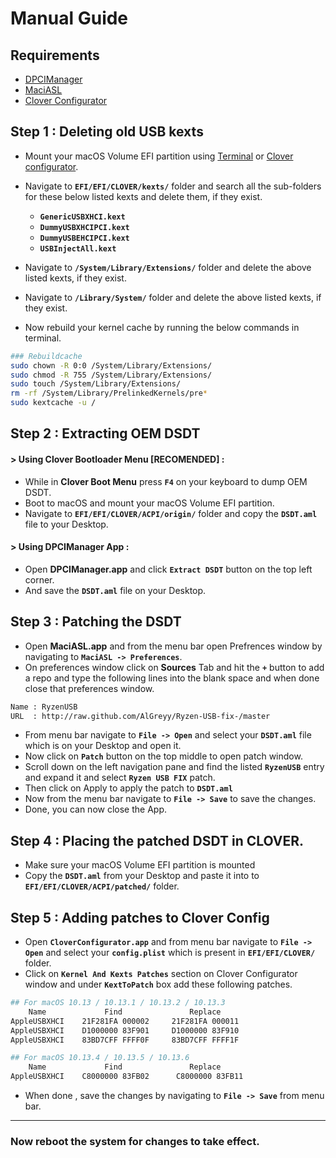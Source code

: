 # Manual Guide

## Requirements
- [DPCIManager](https://raw.githubusercontent.com/XLNCs/MacAUT/master/DPCIManager_v1.5(256).app.zip)
- [MaciASL](https://raw.githubusercontent.com/XLNCs/MacAUT/master/MaciASL_vRM1.31(252.4).app.zip)
- [Clover Configurator](https://raw.githubusercontent.com/XLNCs/MacAUT/master/CloverConfigurator_GE_v5.2.0.1.zip)

## Step 1 : Deleting old USB kexts

- Mount your macOS Volume EFI partition using [Terminal](https://youtu.be/DIvzVjuz13Q) or [Clover configurator](https://youtu.be/DIvzVjuz13Q).
- Navigate to **`EFI/EFI/CLOVER/kexts/`** folder and search all the sub-folders for these below listed kexts and delete them, if they exist.

  * **`GenericUSBXHCI.kext`**
  * **`DummyUSBXHCIPCI.kext`**
  * **`DummyUSBEHCIPCI.kext`**
  * **`USBInjectAll.kext`**
  
- Navigate to **`/System/Library/Extensions/`** folder and delete the above listed kexts, if they exist.
- Navigate to **`/Library/System/`** folder and delete the above listed kexts, if they exist.
- Now rebuild your kernel cache by running the below commands in terminal.
```bash
### Rebuildcache
sudo chown -R 0:0 /System/Library/Extensions/
sudo chmod -R 755 /System/Library/Extensions/
sudo touch /System/Library/Extensions/
rm -rf /System/Library/PrelinkedKernels/pre*
sudo kextcache -u /
```

## Step 2 : Extracting OEM DSDT

#### > Using Clover Bootloader Menu [RECOMENDED] :

 - While in **Clover Boot Menu** press **`F4`** on your keyboard to dump OEM DSDT.
 - Boot to macOS and mount your macOS Volume EFI partition.
 - Navigate to **`EFI/EFI/CLOVER/ACPI/origin/`** folder and copy the **`DSDT.aml`** file to your Desktop.

#### > Using DPCIManager App :

 - Open **DPCIManager.app** and click **`Extract DSDT`** button on the top left corner.
 - And save the **`DSDT.aml`** file on your Desktop.

## Step 3 : Patching the DSDT

- Open **MaciASL.app** and from the menu bar open Prefrences window by navigating to **`MaciASL -> Preferences`**.
- On preferences window click on **Sources** Tab and hit the **`+`** button to add a repo and type the following lines into the blank space and when done close that preferences window.
```bash
Name : RyzenUSB
URL  : http://raw.github.com/AlGreyy/Ryzen-USB-fix-/master
```
- From menu bar navigate to **`File -> Open`** and select your **`DSDT.aml`** file which is on your Desktop and open it.
- Now click on **`Patch`** button on the top middle to open patch window.
- Scroll down on the left navigation pane and find the listed **`RyzenUSB`** entry and expand it and select **`Ryzen USB FIX`** patch.
- Then click on Apply to apply the patch to **`DSDT.aml`**
- Now from the menu bar navigate to **`File -> Save`** to save the changes.
- Done, you can now close the App.

## Step 4 : Placing the patched DSDT in CLOVER.

- Make sure your macOS Volume EFI partition is mounted 
- Copy the **`DSDT.aml`** from your Desktop and paste it into to **`EFI/EFI/CLOVER/ACPI/patched/`** folder.

## Step 5 : Adding patches to Clover Config
- Open **`CloverConfigurator.app`** and from menu bar navigate to **`File -> Open`** and select your **`config.plist`** which is present in **`EFI/EFI/CLOVER/`** folder.
- Click on **`Kernel And Kexts Patches`** section on Clover Configurator window and under **`KextToPatch`** box add these following patches.

```bash
## For macOS 10.13 / 10.13.1 / 10.13.2 / 10.13.3
    Name             Find               Replace
AppleUSBXHCI    21F281FA 000002     21F281FA 000011
AppleUSBXHCI    D1000000 83F901     D1000000 83F910
AppleUSBXHCI    83BD7CFF FFFF0F     83BD7CFF FFFF1F

## For macOS 10.13.4 / 10.13.5 / 10.13.6 
    Name             Find               Replace
AppleUSBXHCI    C8000000 83FB02      C8000000 83FB11       

```
- When done , save the changes by navigating to **`File -> Save`** from menu bar.

 ----------
### Now reboot the system for changes to take effect.
